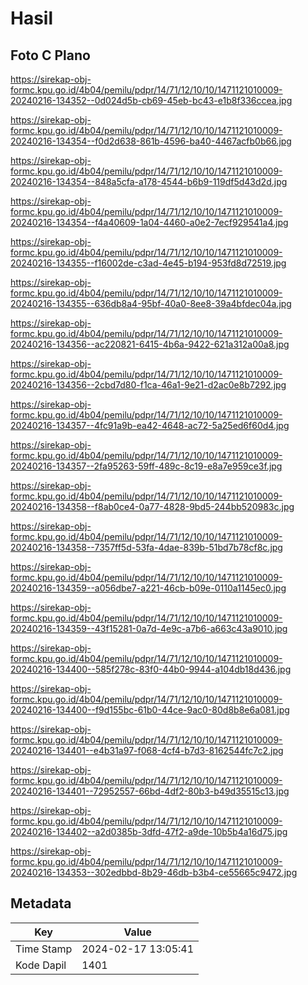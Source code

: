 # Hasil

## Foto C Plano

https://sirekap-obj-formc.kpu.go.id/4b04/pemilu/pdpr/14/71/12/10/10/1471121010009-20240216-134352--0d024d5b-cb69-45eb-bc43-e1b8f336ccea.jpg

https://sirekap-obj-formc.kpu.go.id/4b04/pemilu/pdpr/14/71/12/10/10/1471121010009-20240216-134354--f0d2d638-861b-4596-ba40-4467acfb0b66.jpg

https://sirekap-obj-formc.kpu.go.id/4b04/pemilu/pdpr/14/71/12/10/10/1471121010009-20240216-134354--848a5cfa-a178-4544-b6b9-119df5d43d2d.jpg

https://sirekap-obj-formc.kpu.go.id/4b04/pemilu/pdpr/14/71/12/10/10/1471121010009-20240216-134354--f4a40609-1a04-4460-a0e2-7ecf929541a4.jpg

https://sirekap-obj-formc.kpu.go.id/4b04/pemilu/pdpr/14/71/12/10/10/1471121010009-20240216-134355--f16002de-c3ad-4e45-b194-953fd8d72519.jpg

https://sirekap-obj-formc.kpu.go.id/4b04/pemilu/pdpr/14/71/12/10/10/1471121010009-20240216-134355--636db8a4-95bf-40a0-8ee8-39a4bfdec04a.jpg

https://sirekap-obj-formc.kpu.go.id/4b04/pemilu/pdpr/14/71/12/10/10/1471121010009-20240216-134356--ac220821-6415-4b6a-9422-621a312a00a8.jpg

https://sirekap-obj-formc.kpu.go.id/4b04/pemilu/pdpr/14/71/12/10/10/1471121010009-20240216-134356--2cbd7d80-f1ca-46a1-9e21-d2ac0e8b7292.jpg

https://sirekap-obj-formc.kpu.go.id/4b04/pemilu/pdpr/14/71/12/10/10/1471121010009-20240216-134357--4fc91a9b-ea42-4648-ac72-5a25ed6f60d4.jpg

https://sirekap-obj-formc.kpu.go.id/4b04/pemilu/pdpr/14/71/12/10/10/1471121010009-20240216-134357--2fa95263-59ff-489c-8c19-e8a7e959ce3f.jpg

https://sirekap-obj-formc.kpu.go.id/4b04/pemilu/pdpr/14/71/12/10/10/1471121010009-20240216-134358--f8ab0ce4-0a77-4828-9bd5-244bb520983c.jpg

https://sirekap-obj-formc.kpu.go.id/4b04/pemilu/pdpr/14/71/12/10/10/1471121010009-20240216-134358--7357ff5d-53fa-4dae-839b-51bd7b78cf8c.jpg

https://sirekap-obj-formc.kpu.go.id/4b04/pemilu/pdpr/14/71/12/10/10/1471121010009-20240216-134359--a056dbe7-a221-46cb-b09e-0110a1145ec0.jpg

https://sirekap-obj-formc.kpu.go.id/4b04/pemilu/pdpr/14/71/12/10/10/1471121010009-20240216-134359--43f15281-0a7d-4e9c-a7b6-a663c43a9010.jpg

https://sirekap-obj-formc.kpu.go.id/4b04/pemilu/pdpr/14/71/12/10/10/1471121010009-20240216-134400--585f278c-83f0-44b0-9944-a104db18d436.jpg

https://sirekap-obj-formc.kpu.go.id/4b04/pemilu/pdpr/14/71/12/10/10/1471121010009-20240216-134400--f9d155bc-61b0-44ce-9ac0-80d8b8e6a081.jpg

https://sirekap-obj-formc.kpu.go.id/4b04/pemilu/pdpr/14/71/12/10/10/1471121010009-20240216-134401--e4b31a97-f068-4cf4-b7d3-8162544fc7c2.jpg

https://sirekap-obj-formc.kpu.go.id/4b04/pemilu/pdpr/14/71/12/10/10/1471121010009-20240216-134401--72952557-66bd-4df2-80b3-b49d35515c13.jpg

https://sirekap-obj-formc.kpu.go.id/4b04/pemilu/pdpr/14/71/12/10/10/1471121010009-20240216-134402--a2d0385b-3dfd-47f2-a9de-10b5b4a16d75.jpg

https://sirekap-obj-formc.kpu.go.id/4b04/pemilu/pdpr/14/71/12/10/10/1471121010009-20240216-134353--302edbbd-8b29-46db-b3b4-ce55665c9472.jpg


## Metadata

| Key        | Value               |
| ---------- | ------------------- |
| Time Stamp | 2024-02-17 13:05:41 |
| Kode Dapil | 1401                |



